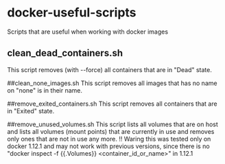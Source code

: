 # docker-useful-scripts
Scripts that are useful when working with docker images

## clean_dead_containers.sh
This script removes (with --force) all containers that are in "Dead" state.

##clean_none_images.sh
This script removes all images that has no name on "none" is in their  name.

##remove_exited_containers.sh
This script removes all containers that are in "Exited" state.

##remove_unused_volumes.sh
This script lists all volumes that are on host and lists all volumes (mount points) that are currently in use and removes only ones that are not in use any more.
!! Waring this was tested only on docker 1.12.1 and may not work with previous versions, since there is no "docker inspect -f {{.Volumes}} <container_id_or_name>" in 1.12.1
